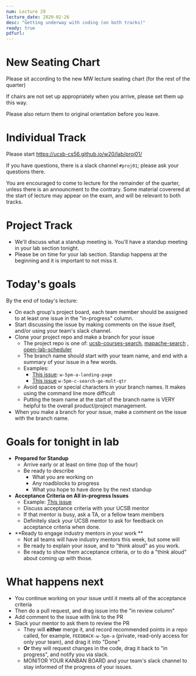 ```yaml
---
num: Lecture 29
lecture_date: 2020-02-26
desc: "Getting underway with coding (on both tracks)"
ready: true
pdfurl:
---
```


# New Seating Chart

Please sit according to the new MW lecture seating chart (for the rest of the quarter)

If chairs are not set up appropriately when you arrive, please set them up this way.

Please also return them to original orientation before you leave.

# Individual Track

Please start <https://ucsb-cs56.github.io/w20/lab/proj01/>

If you have questions, there is a slack channel `#proj01`; please ask your questions there.

You are encouraged to come to lecture for the remainder of the quarter, unless there is an announcment to the contrary.   Some material coverered at the start of lecture may appear on the exam, and will be relevant to both tracks.

# Project Track

* We'll discuss what a standup meeting is.  You'll have a standup meeting in your lab section tonight.
* Please be on time for your lab section.  Standup happens at the beginning and it is important to not miss it.

# Today's goals

By the end of today's lecture:
* On each group's project board, each team member should be assigned to at least one issue in the "in-progress" column.
* Start discussing the issue by making comments on the issue itself, and/or using your team's slack channel.
* Clone your project repo and make a branch for your issue
   * The project repo is one of: [ucsb-courses-search](https://github.com/ucsb-cs56-w20/ucsb-courses-search), [mapache-search](https://github.com/ucsb-cs56-w20/mapache-search) , [open-lab-scheduler](https://github.com/ucsb-cs56-w20/open-lab-scheduler) 
   * The branch name should start with your team name, and end with a summary of your issue in a few words.
   * Examples:
      * [This issue](https://github.com/ucsb-cs56-w20/mapache-search/issues/154): `w-5pm-a-landing-page`
      * [This issue](https://github.com/ucsb-cs56-w20/ucsb-courses-search/issues/149) `w-5pm-c-search-ge-mult-qtr`
   * Avoid spaces or special characters in your branch names.  It makes using the command line more difficult
   * Putting the team name at the start of the branch name is VERY helpful to the overall product/project management.
* When you make a branch for your issue, make a comment on the issue with the branch name.

# Goals for tonight in lab

* **Prepared for Standup** 
   * Arrive early or at least on time (top of the hour)
   * Be ready to describe
     * What you are working on
     * Any roadblocks to progress
     * What you hope to have done by the next standup
* **Acceptance Criteria on All in-progress Issues**
   * Example: [This issue](https://github.com/ucsb-cs56-w20/mapache-search/issues/154)
   * Discuss acceptance criteria with your UCSB mentor
   * If that mentor is busy, ask a TA, or a fellow team members
   * Definitely slack your UCSB mentor to ask for feedback on acceptance criteria when done.     
* **Ready to engage industry mentors in your work **
   * Not all teams will have industry mentors this week, but some will
   * Be ready to explain your issue, and to "think aloud" as you work.
   * Be ready to show them acceptance criteria, or to do a "think aloud" about coming up with those.

# What happens next

* You continue working on your issue until it meets all of the acceptance criteria
* Then do a pull request, and drag issue into the "in review column"
* Add comment to the issue with link to the PR
* Slack your mentor to ask them to review the PR
   * They will **either** merge it, and record recommended points in a repo called, for example, `FEEDBACK-w-5pm-a`
     (private, read-only access for only your team), and drag it into "Done"
   * **Or** they will request changes in the code, drag it back to "in progress", and notify you via slack.
   * MONITOR YOUR KANBAN BOARD and your team's slack channel to stay informed of the progress of your issues.
      
